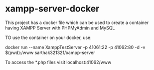 # xampp-server-docker
This project has a docker file which can be used to create a container having XAMPP Server with PHPMyAdmin and MySQL

TO use the container on your docker, use:

docker run --name XamppTestServer -p 41061:22 -p 41062:80 -d -v $(pwd):/www sarthak321321/xampp-server

To access the *.php files visit
localhost:41062/www

